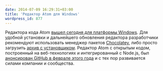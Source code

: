 ```yaml
---
date: 2014-07-09 16:29:31+03:00
title: 'Редактор Atom для Windows'
wordpress_id: 877
---
```


Редактора кода Atom [вышел сегодня для платформы Windows](http://blog.atom.io/2014/07/09/hello-windows.html). Для удобной установки и дальнейшего обновления редактора разработчики рекомендуют использовать менеджер пакетов [Chocolatey](http://chocolatey.org/), либо просто загрузить [архив с установщиком](https://atom.io). Редактор Atom с открытым кодом, построенный на веб-технологиях и интегрированный с Node.js, был [анонсирован GitHub в феврале этого года](http://web-standards.ru/news/844/) и с тех пор развивается силами компании и сообщества.
